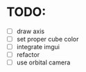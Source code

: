 # TODO:

- [ ] draw axis
- [ ] set proper cube color
- [ ] integrate imgui
- [ ] refactor
- [ ] use orbital camera
